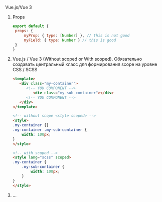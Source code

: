 Vue.js/Vue 3

1. Props

   ```JavaScript
   export default {
   	props: {
   		myProp: { type: [Number] }, // this is not good
   		myField: { type: Number } // this is good
   	}
   }
   ```
2. Vue.js / Vue 3 (Without scoped or With scoped).
   Обязательно создавать центральный класс для формирования scope на уровне CSS / SCSS

   ```HTML
   <template>
      <div class="my-container">
         <!-- YOU COMPONENT -->
            <div class="my-sub-container"></div>
         <!-- YOU COMPONENT -->
      </div>
   </template>
   
   <!-- without scope <style scoped> -->
   <style>
   .my-container {}
   .my-container .my-sub-container {
       width: 100px;
   }
   </style>
   
   <!-- with scoped -->
   <style lang="scss" scoped>
   .my-container {
       .my-sub-container {
           width: 100px;
       }
   }
   </style>
   ```
3. …
